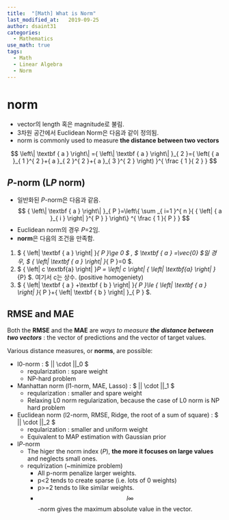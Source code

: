 ```yaml
---
title:  "[Math] What is Norm"
last_modified_at:   2019-09-25
author: dsaint31
categories: 
  - Mathematics
use_math: true
tags: 
  - Math 
  - Linear Algebra
  - Norm
---
```


# norm

* vector의 length 혹은 magnitude로 불림.
* 3차원 공간에서 Euclidean Norm은 다음과 같이 정의됨.
* norm is commonly used to measure **the distance between two vectors**

$$ 
\left\| \textbf { a }  \right\| ={ \left\| \textbf { a }  \right\|  }_{ 2 }={ \left( { a }_{ 1 }^{ 2 }+{ a }_{ 2 }^{ 2 }+{ a }_{ 3 }^{ 2 } \right)  }^{ \frac { 1 }{ 2 }  } 
$$

## *P*-norm (L*P* norm)
* 일반화된 *P*-norm은 다음과 같음.
$$ 
{ \left\| \textbf { a }  \right\|  }_{ P }=\left\{ \sum _{ i=1 }^{ n }{ { \left| { a }_{ i } \right|  }^{ P } }  \right\} ^{ \frac { 1 }{ P }  }
$$
* Euclidean norm의 경우 $P$=2임.
* **norm**은 다음의 조건을 만족함.
1. $ { \left\| \textbf { a }  \right\|  }_{ P }\ge 0 $ , $ \textbf { a } =\vec{0} $일 경우, $ { \left\| \textbf { a }  \right\|  }_{ P }=0 $.
2. $ { \left\| c \textbf{a} \right\| }_P = \left\| c \right\| { \left\| \textbf{a} \right\| }_{P} $. 여기서 c는 상수. (positive homogeniety)
3. $ { \left\| \textbf { a } +\textbf { b }  \right\|  }_{ P }\le { \left\| \textbf { a }  \right\|  }_{ P }+{ \left\| \textbf { b }  \right\|  }_{ P } $.


## RMSE and MAE

Both the **RMSE** and the **MAE** are *ways to measure **the distance between two vectors*** : the vector of predictions and the vector of target values. 

Various distance measures, or **norms**, are possible:

* l0-norm : $ || \cdot ||_0 $
  * reqularization : spare weight 
  * NP-hard problem
* Manhattan norm (l1-norm, MAE, Lasso) : $ || \cdot ||_1 $
  * reqularization : smaller and spare weight 
  * Relaxing L0 norm regularization, because the case of L0 norm is NP hard problem
* Euclidean norm (l2-norm, RMSE, Ridge, the root of a sum of square) : $ || \cdot ||_2 $
  * reqularization : smaller and uniform weight 
  * Equivalent to MAP estimation with Gaussian prior 
* l*P*-norm
  * The higer the norm index (*P*), **the more it focuses on large values** and neglects small ones.
  * requlrization (~minimize problem)
    * All p-norm penalize larger weights.
    * p<2 tends to create sparse (i.e. lots of 0 weights)
    * p>=2 tends to like similar weights.
    * $$l\infty$$-norm gives the maximum absolute value in the vector.